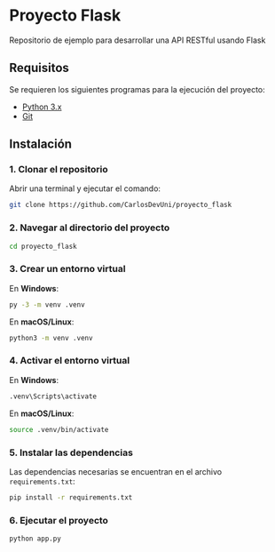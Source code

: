 # Proyecto Flask

Repositorio de ejemplo para desarrollar una API RESTful usando Flask

## Requisitos

Se requieren los siguientes programas para la ejecución del proyecto:

- [Python 3.x](https://www.python.org/downloads/)
- [Git](https://git-scm.com/)

## Instalación

### 1. Clonar el repositorio

Abrir una terminal y ejecutar el comando:

```bash
git clone https://github.com/CarlosDevUni/proyecto_flask
```

### 2. Navegar al directorio del proyecto

```bash
cd proyecto_flask
```

### 3. Crear un entorno virtual

En **Windows**:

```bash
py -3 -m venv .venv
```

En **macOS/Linux**:

```bash
python3 -m venv .venv
```

### 4. Activar el entorno virtual

En **Windows**:

```bash
.venv\Scripts\activate
```

En **macOS/Linux**:

```bash
source .venv/bin/activate
```

### 5. Instalar las dependencias

Las dependencias necesarias se encuentran en el archivo `requirements.txt`:

```bash
pip install -r requirements.txt
```

### 6. Ejecutar el proyecto

```bash
python app.py
```